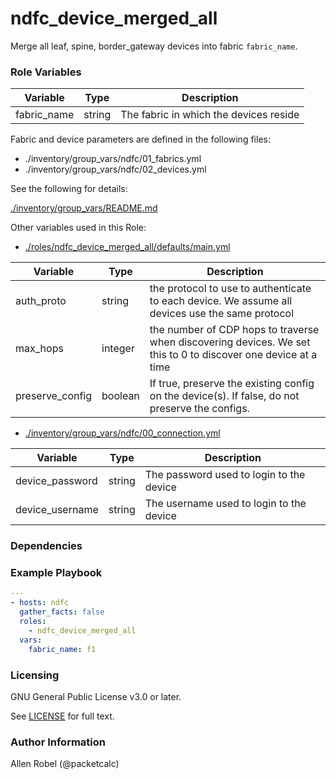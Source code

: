 # ndfc_device_merged_all

Merge all leaf, spine, border_gateway devices into fabric ``fabric_name``.

### Role Variables

Variable        | Type   | Description
----------------|--------|----------------------------------------
fabric_name     | string | The fabric in which the devices reside

Fabric and device parameters are defined in the following files:

- ./inventory/group_vars/ndfc/01_fabrics.yml
- ./inventory/group_vars/ndfc/02_devices.yml

See the following for details:

[./inventory/group_vars/README.md](/inventory/group_vars/README.md)

Other variables used in this Role:

- [./roles/ndfc_device_merged_all/defaults/main.yml](/roles/ndfc_device_merged_all/defaults/main.yml)

Variable        | Type    | Description
----------------|---------|------------
auth_proto      | string  | the protocol to use to authenticate to each device.  We assume all devices use the same protocol
max_hops        | integer | the number of CDP hops to traverse when discovering devices. We set this to 0 to discover one device at a time
preserve_config | boolean | If true, preserve the existing config on the device(s).  If false, do not preserve the configs.

- [./inventory/group_vars/ndfc/00_connection.yml](/inventory/group_vars/ndfc/00_connection.yml)

Variable              | Type    | Description
----------------------|---------|------------
device_password       | string   | The password used to login to the device
device_username       | string   | The username used to login to the device

### Dependencies

### Example Playbook

```yaml
---
- hosts: ndfc
  gather_facts: false
  roles:
    - ndfc_device_merged_all
  vars:
    fabric_name: f1
```

### Licensing

GNU General Public License v3.0 or later.

See [LICENSE](https://www.gnu.org/licenses/gpl-3.0.txt) for full text.

### Author Information

Allen Robel (@packetcalc)
